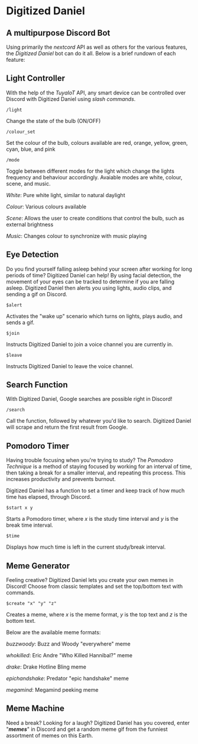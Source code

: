 # **Digitized Daniel**
## A multipurpose Discord Bot

Using primarily the *nextcord* API as well as others for the various features, the *Digitized Daniel* bot can do it all. Below is a brief rundown of each feature:

## **Light Controller**

With the help of the *TuyaIoT* API, any smart device can be controlled over Discord with Digitized Daniel using *slash commands*.
```
/light
``` 
Change the state of the bulb (ON/OFF)
```
/colour_set
```
Set the colour of the bulb, colours available are red, orange, yellow, green, cyan, blue, and pink
```
/mode
```
Toggle between different modes for the light which change the lights frequency and behaviour accordingly. Avaiable modes are white, colour, scene, and music. 

*White*: Pure white light, similar to natural daylight

*Colour*: Various colours available 

*Scene*: Allows the user to create conditions that control the bulb, such as external brightness 

*Music*: Changes colour to synchronize with music playing

## **Eye Detection**
Do you find yourself falling asleep behind your screen after working for long periods of time? Digitized Daniel can help! By using facial detection, the movement of your eyes can be tracked to determine if you are falling asleep. Digitized Daniel then alerts you using lights, audio clips, and sending a gif on Discord. 
```
$alert
```
Activates the "wake up" scenario which turns on lights, plays audio, and sends a gif.
```
$join
```
Instructs Digitized Daniel to join a voice channel you are currently in.
```
$leave
```
Instructs Digitized Daniel to leave the voice channel.

## **Search Function**
With Digitized Daniel, Google searches are possible right in Discord!
```
/search
```
Call the function, followed by whatever you'd like to search. Digitized Daniel will scrape and return the first result from Google. 

## **Pomodoro Timer**
Having trouble focusing when you're trying to study? The *Pomodoro Technique* is a method of staying focused by working for an interval of time, then taking a break for a smaller interval, and repeating this process. This increases productivity and prevents burnout.

 Digitized Daniel has a function to set a timer and keep track of how much time has elapsed, through Discord. 
 ```
 $start x y
 ```
 Starts a Pomodoro timer, where *x* is the study time interval and *y* is the break time interval.
 ```
 $time
 ```
 Displays how much time is left in the current study/break interval.

## **Meme Generator**
Feeling creative? Digitized Daniel lets you create your own memes in Discord! Choose from classic templates and set the top/bottom text with commands.
```
$create "x" "y" "z"
```
Creates a meme, where *x* is the meme format, *y* is the top text and *z* is the bottom text.

Below are the available meme formats:

*buzzwoody*: Buzz and Woody "everywhere" meme

*whokilled*: Eric Andre "Who Killed Hannibal?" meme

*drake*: Drake Hotline Bling meme

*epichandshake*: Predator "epic handshake" meme

*megamind*: Megamind peeking meme

## **Meme Machine**
Need a break? Looking for a laugh? Digitized Daniel has you covered, enter "***memes***" in Discord and get a random meme gif from the funniest assortment of memes on this Earth.
